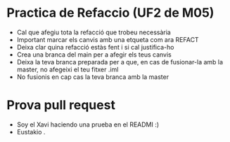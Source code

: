 # Practica de Refaccio (UF2 de M05)
- Cal que afegiu tota la refacció que trobeu necessària
- Important marcar els canvis amb una etqueta com ara REFACT
- Deixa clar quina refacció estàs fent i si cal justifica-ho
- Crea una branca del main per a afegir els teus canvis
- Deixa la teva branca preparada per a que, en cas de fusionar-la amb la master, no afegeixi el teu fitxer .iml
- No fusionis en cap cas la teva branca amb la master
# Prova pull request
- Soy el Xavi haciendo una prueba en el READMI :)
- Eustakio .